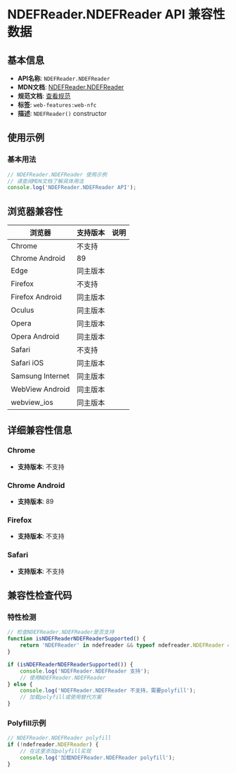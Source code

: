 # NDEFReader.NDEFReader API 兼容性数据

## 基本信息

- **API名称**: `NDEFReader.NDEFReader`
- **MDN文档**: [NDEFReader.NDEFReader](https://developer.mozilla.org/docs/Web/API/NDEFReader/NDEFReader)
- **规范文档**: [查看规范](https://w3c.github.io/web-nfc/#dom-ndefreader-constructor)
- **标签**: `web-features:web-nfc`
- **描述**: `NDEFReader()` constructor

## 使用示例

### 基本用法

```javascript
// NDEFReader.NDEFReader 使用示例
// 请查阅MDN文档了解具体用法
console.log('NDEFReader.NDEFReader API');
```

## 浏览器兼容性

| 浏览器 | 支持版本 | 说明 |
|--------|----------|------|
| Chrome | 不支持 |  |
| Chrome Android | 89 |  |
| Edge | 同主版本 |  |
| Firefox | 不支持 |  |
| Firefox Android | 同主版本 |  |
| Oculus | 同主版本 |  |
| Opera | 同主版本 |  |
| Opera Android | 同主版本 |  |
| Safari | 不支持 |  |
| Safari iOS | 同主版本 |  |
| Samsung Internet | 同主版本 |  |
| WebView Android | 同主版本 |  |
| webview_ios | 同主版本 |  |

## 详细兼容性信息

### Chrome

- **支持版本**: 不支持

### Chrome Android

- **支持版本**: 89

### Firefox

- **支持版本**: 不支持

### Safari

- **支持版本**: 不支持

## 兼容性检查代码

### 特性检测

```javascript
// 检查NDEFReader.NDEFReader是否支持
function isNDEFReaderNDEFReaderSupported() {
    return 'NDEFReader' in ndefreader && typeof ndefreader.NDEFReader === 'function';
}

if (isNDEFReaderNDEFReaderSupported()) {
    console.log('NDEFReader.NDEFReader 支持');
    // 使用NDEFReader.NDEFReader
} else {
    console.log('NDEFReader.NDEFReader 不支持，需要polyfill');
    // 加载polyfill或使用替代方案
}
```

### Polyfill示例

```javascript
// NDEFReader.NDEFReader polyfill
if (!ndefreader.NDEFReader) {
    // 在这里添加polyfill实现
    console.log('加载NDEFReader.NDEFReader polyfill');
}
```

